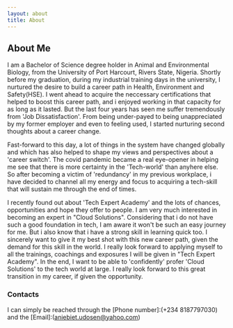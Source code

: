 ```yaml
---
layout: about
title: About
---
```


## About Me

I am a Bachelor of Science degree holder in Animal and Environmental Biology, from the University of Port Harcourt, Rivers State, Nigeria. Shortly before my graduation, during my industrial training days in the university, I nurtured the desire to build a career path in Health, Environment and Safety(HSE). I went ahead to acquire the neccessary certifications that helped to boost this career path, and i enjoyed working in that capacity for as long as it lasted. But the last four years has seen me suffer tremendously from 'Job Dissatisfaction'. From being under-payed to being unappreciated by my former employer and even to feeling used, I started nurturing second thoughts about a career change.

Fast-forward to this day, a lot of things in the system have changed globally and which has also helped to shape my views and perspectives about a 'career switch'. The covid pandemic became a real eye-opener in helping me see that there is more certainty in the 'Tech-world' than anyhere else. So after becoming a victim of 'redundancy' in my previous workplace, i have decided to channel all my energy and focus to acquiring a tech-skill that will sustain me through the end of times. 

I recently found out about 'Tech Expert Academy' and the lots of chances, opportunities and hope they offer to people. I am very much interested in becoming an expert in "Cloud Solutions". Considering that i do not have such a good foundation in tech, I am aware it won't be such an easy journey for me. But i also know that i have a strong skill in learning quick too. I sincerely want to give it my best shot with this new career path, given the demand for this skill in the world. I really look forward to applying myself to all the trainings, coachings and exposures I will be given in "Tech Expert Academy". In the end, I want to be able to 'confidently' profer 'Cloud Solutions' to the tech world at large. I really look forward to this great transition in my career, if given the opportunity.

### Contacts

I can simply be reached through the [Phone number]:(+234 8187797030) and the [Email]:(aniebiet.udosen@yahoo.com)
